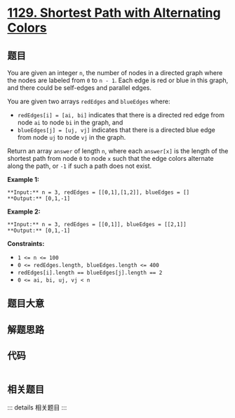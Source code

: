 # [1129. Shortest Path with Alternating Colors](https://leetcode.com/problems/shortest-path-with-alternating-colors)

## 题目

You are given an integer `n`, the number of nodes in a directed graph where
the nodes are labeled from `0` to `n - 1`. Each edge is red or blue in this
graph, and there could be self-edges and parallel edges.

You are given two arrays `redEdges` and `blueEdges` where:

  * `redEdges[i] = [ai, bi]` indicates that there is a directed red edge from node `ai` to node `bi` in the graph, and
  * `blueEdges[j] = [uj, vj]` indicates that there is a directed blue edge from node `uj` to node `vj` in the graph.

Return an array `answer` of length `n`, where each `answer[x]` is the length
of the shortest path from node `0` to node `x` such that the edge colors
alternate along the path, or `-1` if such a path does not exist.



**Example 1:**

    
    
    **Input:** n = 3, redEdges = [[0,1],[1,2]], blueEdges = []
    **Output:** [0,1,-1]
    

**Example 2:**

    
    
    **Input:** n = 3, redEdges = [[0,1]], blueEdges = [[2,1]]
    **Output:** [0,1,-1]
    



**Constraints:**

  * `1 <= n <= 100`
  * `0 <= redEdges.length, blueEdges.length <= 400`
  * `redEdges[i].length == blueEdges[j].length == 2`
  * `0 <= ai, bi, uj, vj < n`


## 题目大意

## 解题思路

## 代码

```javascript

```

## 相关题目

::: details 相关题目
:::
